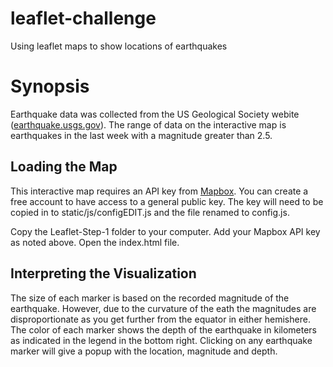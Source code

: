 # leaflet-challenge
Using leaflet maps to show locations of earthquakes

# Synopsis

Earthquake data was collected from the US Geological Society webite (<a href="https://earthquake.usgs.gov/earthquakes/" target="_blank">earthquake.usgs.gov</a>). The range of data on the interactive map is earthquakes in the last week with a magnitude greater than 2.5.

## Loading the Map

This interactive map requires an API key from <a href="https://www.mapbox.com/" target="_blank">Mapbox</a>. You can create a free account to have access to a general public key. The key will need to be copied in to static/js/configEDIT.js and the file renamed to config.js.

Copy the Leaflet-Step-1 folder to your computer. Add your Mapbox API key as noted above. Open the index.html file.

## Interpreting the Visualization

The size of each marker is based on the recorded magnitude of the earthquake. However, due to the curvature of the eath the magnitudes are disproportionate as you get further from the equator in either hemishere. The color of each marker shows the depth of the earthquake in kilometers as indicated in the legend in the bottom right. Clicking on any earthquake marker will give a popup with the location, magnitude and depth.

